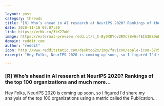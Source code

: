 ```yaml
---

layout: post
category: threads
title: "[R] Who’s ahead in AI research at NeurIPS 2020? Rankings of the top 100 organizations and much more..."
date: 2020-11-18 07:07:29
link: https://vrhk.co/3kK27oW
image: https://external-preview.redd.it/s_C-By9XDYov2RXc7BvGs4EIA3EEDuWVAsVv2giSE7k.jpg?width=1200&height=628.272251309&auto=webp&crop=1200:628.272251309,smart&s=061994d91dd83945f4149755547a2e1aa5607da2
domain: reddit.com
author: "reddit"
icon: http://www.redditstatic.com/desktop2x/img/favicon/apple-icon-57x57.png
excerpt: "Hey Folks, NeurIPS 2020 is coming up soon, so I figured I'd share my analysis of the top 100 organizations using a metric called the Publication..."

---
```


### [R] Who’s ahead in AI research at NeurIPS 2020? Rankings of the top 100 organizations and much more...

Hey Folks, NeurIPS 2020 is coming up soon, so I figured I'd share my analysis of the top 100 organizations using a metric called the Publication...